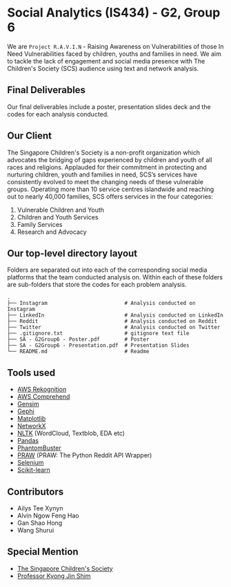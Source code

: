 # Social Analytics (IS434) - G2, Group 6 

We are `Project R.A.V.I.N` - Raising Awareness on Vulnerabilities of those In Need Vulnerabilities faced by children, youths and families in need. We aim to tackle the lack of engagement and social media presence with The Children's Society (SCS) audience using text and network analysis.


## Final Deliverables
Our final deliverables include a poster, presentation slides deck and the codes for each analysis conducted.


## Our Client
The Singapore Children's Society is a non-profit organization which advocates the bridging of gaps experienced by children and youth of all races and religions. Applauded for their commitment in protecting and nurturing children, youth and families in need, SCS’s services have consistently evolved to meet the changing needs of these vulnerable groups. Operating more than 10 service centres islandwide and reaching out to nearly 40,000 families, SCS offers services in the four categories:
1. Vulnerable Children and Youth
2. Children and Youth Services
3. Family Services
4. Research and Advocacy


## Our top-level directory layout
Folders are separated out into each of the corresponding social media platforms that the team conducted analysis on. Within each of these folders are sub-folders that store the codes for each problem analysis.

    .
    ├── Instagram                         # Analysis conducted on Instagram
    ├── LinkedIn                          # Analysis conducted on LinkedIn
    ├── Reddit                            # Analysis conducted on Reddit
    ├── Twitter                           # Analysis conducted on Twitter
    ├── .gitignore.txt                    # gitignore text file
    ├── SA - G2Group6 - Poster.pdf        # Poster
    ├── SA - G2Group6 - Presentation.pdf  # Presentation Slides
    └── README.md                         # Readme


## Tools used

- [AWS Rekognition](https://aws.amazon.com/rekognition/)
- [AWS Comprehend](https://aws.amazon.com/comprehend/)
- [Gensim](https://radimrehurek.com/gensim/auto_examples/index.html)
- [Gephi](http://www.martingrandjean.ch/gephi-introduction/)
- [Matplotlib](https://matplotlib.org/stable/index.html)
- [NetworkX](https://networkx.org/)
- [NLTK](https://www.nltk.org/) (WordCloud, Textblob, EDA etc)
- [Pandas](https://pandas.pydata.org/docs/)
- [PhantomBuster](https://phantombuster.com/)
- [PRAW](https://praw.readthedocs.io/en/stable/) (PRAW: The Python Reddit API Wrapper)
- [Selenium](https://www.selenium.dev/documentation/)
- [Scikit-learn](https://scikit-learn.org/stable/modules/classes.html)


## Contributors
- Ailys Tee Xynyn
- Alvin Ngow Feng Hao
- Gan Shao Hong
- Wang Shurui


## Special Mention
- [The Singapore Children's Society](https://www.childrensociety.org.sg/)
- [Professor Kyong Jin Shim](https://www.linkedin.com/in/kjshim/)
